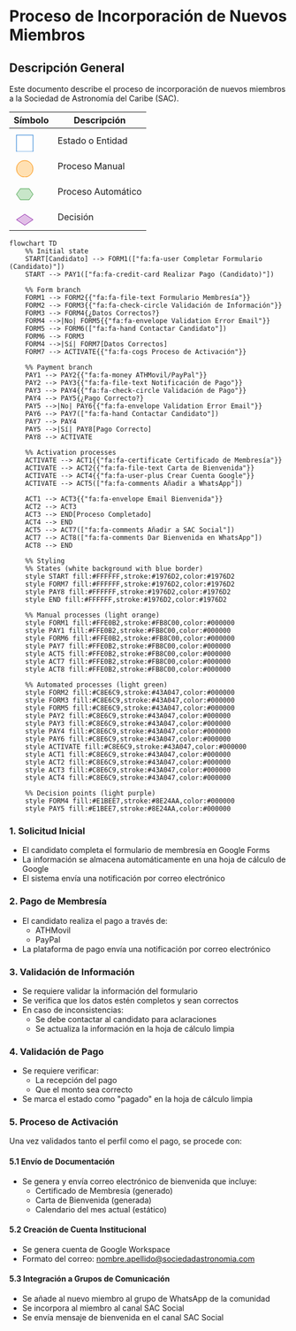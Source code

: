 # Proceso de Incorporación de Nuevos Miembros

## Descripción General

Este documento describe el proceso de incorporación de nuevos miembros a la Sociedad de Astronomía del Caribe (SAC).

| Símbolo                                                                                                                  | Descripción        |
| ------------------------------------------------------------------------------------------------------------------------ | ------------------ |
| <svg width="40" height="40"><rect x="5" y="10" width="30" height="30" rx="0" fill="#FFFFFF" stroke="#1976D2"/></svg>     | Estado o Entidad   |
| <svg width="40" height="40"><rect x="5" y="10" width="30" height="30" rx="15" fill="#FFE0B2" stroke="#FB8C00"/></svg>    | Proceso Manual     |
| <svg width="40" height="40"><polygon points="5,25 12,15 28,15 35,25 28,35 12,35" fill="#C8E6C9" stroke="#43A047"/></svg> | Proceso Automático |
| <svg width="40" height="40"><polygon points="20,15 35,25 20,35 5,25" fill="#E1BEE7" stroke="#8E24AA"/></svg>             | Decisión           |

```mermaid
flowchart TD
    %% Initial state
    START[Candidato] --> FORM1(["fa:fa-user Completar Formulario (Candidato)"])
    START --> PAY1(["fa:fa-credit-card Realizar Pago (Candidato)"])

    %% Form branch
    FORM1 --> FORM2{{"fa:fa-file-text Formulario Membresía"}}
    FORM2 --> FORM3{{"fa:fa-check-circle Validación de Información"}}
    FORM3 --> FORM4{¿Datos Correctos?}
    FORM4 -->|No| FORM5{{"fa:fa-envelope Validation Error Email"}}
    FORM5 --> FORM6(["fa:fa-hand Contactar Candidato"])
    FORM6 --> FORM3
    FORM4 -->|Sí| FORM7[Datos Correctos]
    FORM7 --> ACTIVATE{{"fa:fa-cogs Proceso de Activación"}}

    %% Payment branch
    PAY1 --> PAY2{{"fa:fa-money ATHMovil/PayPal"}}
    PAY2 --> PAY3{{"fa:fa-file-text Notificación de Pago"}}
    PAY3 --> PAY4{{"fa:fa-check-circle Validación de Pago"}}
    PAY4 --> PAY5{¿Pago Correcto?}
    PAY5 -->|No| PAY6{{"fa:fa-envelope Validation Error Email"}}
    PAY6 --> PAY7(["fa:fa-hand Contactar Candidato"])
    PAY7 --> PAY4
    PAY5 -->|Sí| PAY8[Pago Correcto]
    PAY8 --> ACTIVATE

    %% Activation processes
    ACTIVATE --> ACT1{{"fa:fa-certificate Certificado de Membresía"}}
    ACTIVATE --> ACT2{{"fa:fa-file-text Carta de Bienvenida"}}
    ACTIVATE --> ACT4{{"fa:fa-user-plus Crear Cuenta Google"}}
    ACTIVATE --> ACT5(["fa:fa-comments Añadir a WhatsApp"])

    ACT1 --> ACT3{{"fa:fa-envelope Email Bienvenida"}}
    ACT2 --> ACT3
    ACT3 --> END[Proceso Completado]
    ACT4 --> END
    ACT5 --> ACT7(["fa:fa-comments Añadir a SAC Social"])
    ACT7 --> ACT8(["fa:fa-comments Dar Bienvenida en WhatsApp"])
    ACT8 --> END

    %% Styling
    %% States (white background with blue border)
    style START fill:#FFFFFF,stroke:#1976D2,color:#1976D2
    style FORM7 fill:#FFFFFF,stroke:#1976D2,color:#1976D2
    style PAY8 fill:#FFFFFF,stroke:#1976D2,color:#1976D2
    style END fill:#FFFFFF,stroke:#1976D2,color:#1976D2

    %% Manual processes (light orange)
    style FORM1 fill:#FFE0B2,stroke:#FB8C00,color:#000000
    style PAY1 fill:#FFE0B2,stroke:#FB8C00,color:#000000
    style FORM6 fill:#FFE0B2,stroke:#FB8C00,color:#000000
    style PAY7 fill:#FFE0B2,stroke:#FB8C00,color:#000000
    style ACT5 fill:#FFE0B2,stroke:#FB8C00,color:#000000
    style ACT7 fill:#FFE0B2,stroke:#FB8C00,color:#000000
    style ACT8 fill:#FFE0B2,stroke:#FB8C00,color:#000000

    %% Automated processes (light green)
    style FORM2 fill:#C8E6C9,stroke:#43A047,color:#000000
    style FORM3 fill:#C8E6C9,stroke:#43A047,color:#000000
    style FORM5 fill:#C8E6C9,stroke:#43A047,color:#000000
    style PAY2 fill:#C8E6C9,stroke:#43A047,color:#000000
    style PAY3 fill:#C8E6C9,stroke:#43A047,color:#000000
    style PAY4 fill:#C8E6C9,stroke:#43A047,color:#000000
    style PAY6 fill:#C8E6C9,stroke:#43A047,color:#000000
    style ACTIVATE fill:#C8E6C9,stroke:#43A047,color:#000000
    style ACT1 fill:#C8E6C9,stroke:#43A047,color:#000000
    style ACT2 fill:#C8E6C9,stroke:#43A047,color:#000000
    style ACT3 fill:#C8E6C9,stroke:#43A047,color:#000000
    style ACT4 fill:#C8E6C9,stroke:#43A047,color:#000000

    %% Decision points (light purple)
    style FORM4 fill:#E1BEE7,stroke:#8E24AA,color:#000000
    style PAY5 fill:#E1BEE7,stroke:#8E24AA,color:#000000
```

### 1. Solicitud Inicial

- El candidato completa el formulario de membresía en Google Forms
- La información se almacena automáticamente en una hoja de cálculo de Google
- El sistema envía una notificación por correo electrónico

### 2. Pago de Membresía

- El candidato realiza el pago a través de:
  - ATHMovil
  - PayPal
- La plataforma de pago envía una notificación por correo electrónico

### 3. Validación de Información

- Se requiere validar la información del formulario
- Se verifica que los datos estén completos y sean correctos
- En caso de inconsistencias:
  - Se debe contactar al candidato para aclaraciones
  - Se actualiza la información en la hoja de cálculo limpia

### 4. Validación de Pago

- Se requiere verificar:
  - La recepción del pago
  - Que el monto sea correcto
- Se marca el estado como "pagado" en la hoja de cálculo limpia

### 5. Proceso de Activación

Una vez validados tanto el perfil como el pago, se procede con:

#### 5.1 Envío de Documentación

- Se genera y envía correo electrónico de bienvenida que incluye:
  - Certificado de Membresía (generado)
  - Carta de Bienvenida (generada)
  - Calendario del mes actual (estático)

#### 5.2 Creación de Cuenta Institucional

- Se genera cuenta de Google Workspace
- Formato del correo: nombre.apellido@sociedadastronomia.com

#### 5.3 Integración a Grupos de Comunicación

- Se añade al nuevo miembro al grupo de WhatsApp de la comunidad
- Se incorpora al miembro al canal SAC Social
- Se envía mensaje de bienvenida en el canal SAC Social
